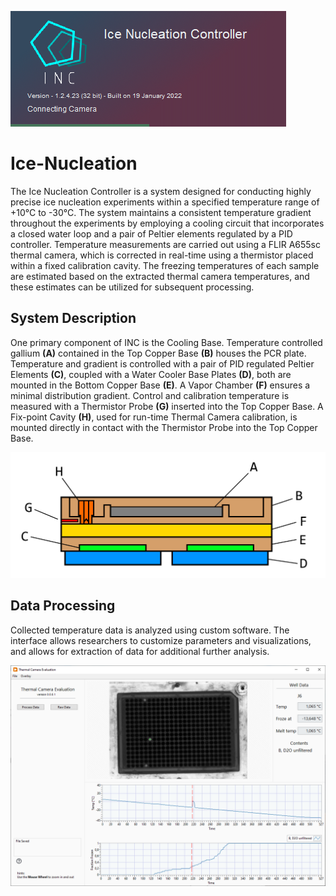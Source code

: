 ![](https://github.com/Aarhus-University-MPE/Ice-Nucleation-Controller/blob/main/docs/assets/INC_SplashLoad.png)

# Ice-Nucleation

The Ice Nucleation Controller is a system designed for conducting highly precise ice nucleation experiments within a specified temperature range of +10°C to -30°C. The system maintains a consistent temperature gradient throughout the experiments by employing a cooling circuit that incorporates a closed water loop and a pair of Peltier elements regulated by a PID controller. Temperature measurements are carried out using a FLIR A655sc thermal camera, which is corrected in real-time using a thermistor placed within a fixed calibration cavity. The freezing temperatures of each sample are estimated based on the extracted thermal camera temperatures, and these estimates can be utilized for subsequent processing.

## System Description
One primary component of INC is the Cooling Base. Temperature controlled gallium **(A)** contained in the Top Copper Base **(B)** houses the PCR plate. Temperature and gradient is controlled with a pair of PID regulated Peltier Elements **(C)**, coupled with a Water Cooler Base Plates **(D)**, both are mounted in the Bottom Copper Base **(E)**. A Vapor Chamber **(F)** ensures a minimal distribution gradient. Control and calibration temperature is measured with
a Thermistor Probe **(G)** inserted into the Top Copper Base. A Fix-point Cavity **(H)**, used for run-time Thermal Camera calibration, is mounted directly in contact with the Thermistor Probe into the Top Copper Base.

![](https://github.com/Aarhus-University-MPE/Ice-Nucleation-Controller/blob/main/docs/assets/System_CoolingBase_Color_2.png)


## Data Processing
Collected temperature data is analyzed using custom software. The interface allows researchers to customize parameters and visualizations, and allows for extraction of data for additional further analysis.

![](https://github.com/Aarhus-University-MPE/Ice-Nucleation-Controller/blob/main/docs/assets/TCE_FrozenFraction.png)
